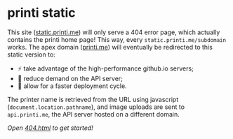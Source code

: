 # printi static
This site ([static.printi.me](static.printi.me)) will only serve a 404 error page, which actually contains the printi home page! This way, every `static.printi.me/subdomain` works. The apex domain ([printi.me](printi.me)) will eventually be redirected to this static version to: 
- ⚡ take advantage of the high-performance github.io servers;
- 💆 reduce demand on the API server;
- 🚀 allow for a faster deployment cycle.

The printer name is retrieved from the URL using javascript (`document.location.pathname`), and image uploads are sent to `api.printi.me`, the API server hosted on a different domain.

*Open [404.html](https://github.com/fons-/printi-static/blob/master/404.html) to get started!*

